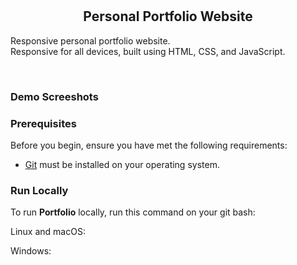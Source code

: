  <br />
  <br />

  <h2 align="center">Personal Portfolio Website</h2>

Responsive personal portfolio website. <br />Responsive for all devices, built using HTML, CSS, and JavaScript.

  </div>

<br />

### Demo Screeshots

### Prerequisites

Before you begin, ensure you have met the following requirements:

- [Git](https://git-scm.com/downloads 'Download Git') must be installed on your operating system.

### Run Locally

To run **Portfolio** locally, run this command on your git bash:

Linux and macOS:

Windows:
